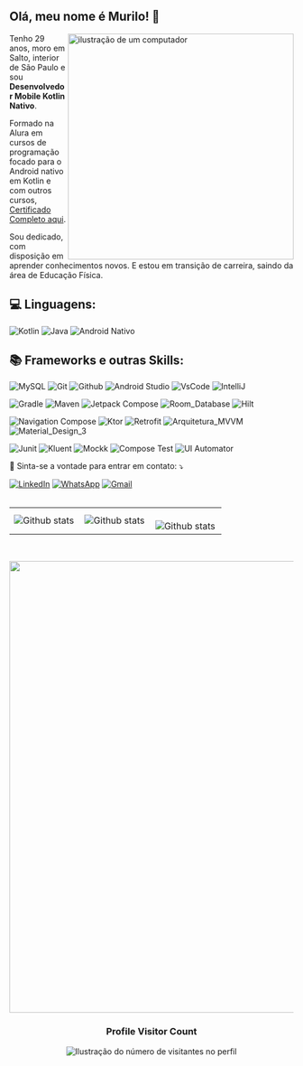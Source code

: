 ## Olá, meu nome é <strong>Murilo</strong>! 👋

<img src="https://raw.githubusercontent.com/MicaelliMedeiros/micaellimedeiros/master/image/computer-illustration.png" alt="ilustração de um computador" min-width="400px" max-width="400px" width="400px" align="right">

<p align="left"> 
Tenho 29 anos, moro em Salto, interior de São Paulo e sou <strong>Desenvolvedor Mobile Kotlin Nativo</strong>.

Formado na Alura em cursos de programação focado para o Android nativo em Kotlin e com outros cursos, [Certificado Completo aqui](https://cursos.alura.com.br/user/murilo-bioni/fullCertificate/c84457af862999f9efb9772eb8b75761).

Sou dedicado, com disposição em aprender conhecimentos novos. E estou em transição de carreira, saindo da área de Educação Física.


<h2 align="left">
 💻 Linguagens:
</h2>

![Kotlin](https://img.shields.io/badge/Kotlin-0095D5?&style=for-the-badge&logo=kotlin&logoColor=white)
![Java](https://img.shields.io/badge/Java-ED8B00?style=for-the-badge&logo=openjdk&logoColor=white)
![Android Nativo](https://img.shields.io/badge/Android-3DDC84?style=for-the-badge&logo=android&logoColor=white)

<p align="left">
  
<h2 align="left">
 📚 Frameworks e outras Skills:
</h2>

![MySQL](https://img.shields.io/badge/MySQL-00000F?style=for-the-badge&logo=mysql&logoColor=white)
![Git](https://img.shields.io/badge/Git-E34F26?style=for-the-badge&logo=git&logoColor=white)
![Github](https://img.shields.io/badge/GitHub-100000?style=for-the-badge&logo=github&logoColor=white)
![Android Studio](https://img.shields.io/badge/Android_Studio-3DDC84?style=for-the-badge&logo=android-studio&logoColor=white)
![VsCode](https://img.shields.io/badge/VSCode-0078D4?style=for-the-badge&logo=visual%20studio%20code&logoColor=white)
![IntelliJ](https://img.shields.io/badge/IntelliJ_IDEA-000000.svg?style=for-the-badge&logo=intellij-idea&logoColor=white)

![Gradle](https://img.shields.io/badge/Gradle-02303A?style=for-the-badge&logo=gradle&logoColor=white)
![Maven](https://img.shields.io/badge/Maven-C71A36?style=for-the-badge&logo=apachemaven&logoColor=white)
![Jetpack Compose](https://img.shields.io/badge/Jetpack_Compose-4285F4?style=for-the-badge&logo=jetpackcompose&logoColor=white)
![Room_Database](https://img.shields.io/badge/Room_Database-3DDC84?style=for-the-badge&logo=android&logoColor=white)
![Hilt](https://img.shields.io/badge/Hilt-2596be?style=for-the-badge&logo=android&logoColor=white)

![Navigation Compose](https://img.shields.io/badge/Navigation_Compose-3DDC84?style=for-the-badge&logo=android&logoColor=white)
![Ktor](https://img.shields.io/badge/Ktor-ff7500?style=for-the-badge&logo=android&logoColor=white)
![Retrofit](https://img.shields.io/badge/Retrofit-50bc84?style=for-the-badge&logo=android&logoColor=white)
![Arquitetura_MVVM](https://img.shields.io/badge/Arquitetura_MVVM-3DDC84?style=for-the-badge&logo=android&logoColor=white)
![Material_Design_3](https://img.shields.io/badge/Material_Design_3-757575?style=for-the-badge&logo=materialdesign&logoColor=white)

![Junit](https://img.shields.io/badge/Junit5-25A162?style=for-the-badge&logo=junit5&logoColor=white)
![Kluent](https://img.shields.io/badge/Kluent-292929?style=for-the-badge&logo=android&logoColor=white)
![Mockk](https://img.shields.io/badge/Mockk-fe1097?style=for-the-badge&logo=android&logoColor=white)
![Compose Test](https://img.shields.io/badge/Compose_Test-25A162?style=for-the-badge&logo=junit5&logoColor=white)
![UI Automator](https://img.shields.io/badge/UI_Automator-3DDC84?style=for-the-badge&logo=android&logoColor=white)




<p align="left">
  📱 Sinta-se a vontade para entrar em contato: ⤵️
</p>

<a href="https://www.linkedin.com/in/murilo-bioni-caruso-5a1b41136/" title="LinkedIn" target="_blank">
<img src="https://img.shields.io/badge/LinkedIn-0077B5?style=for-the-badge&logo=linkedin&logoColor=white" alt="LinkedIn"/></a>

<a href="https://wa.me/+5511975431555" title="WhatsApp" target="_blank">
<img src="https://img.shields.io/badge/WhatsApp-25D366?style=for-the-badge&logo=whatsapp&logoColor=white" alt="WhatsApp"/></a>

<a href="mailto:murilob.programador@gmail.com" title="Gmail" target="_blank">
<img src="https://img.shields.io/badge/Gmail-D14836?style=for-the-badge&logo=gmail&logoColor=white" alt="Gmail"/></a>

<br>
<br>
<table>
  <tr>
    <td>
      <img
        align="left"
        src="https://github-readme-stats.vercel.app/api?username=MuriTG25&theme=dark&hide_border=false&include_all_commits=true&count_private=true"
        alt="Github stats"
      />
    </td>
    <td>
      <img
        align="left"
        src="https://github-readme-stats.vercel.app/api/top-langs/?username=MuriTG25&theme=dark&hide_border=false&include_all_commits=true&count_private=true&layout=compact"
        alt="Github stats"
      />
    </td>
    <td>
      <br />
      <img
        align="left"
        src="https://github-readme-streak-stats.herokuapp.com/?user=MuriTG25&theme=dark&hide_border=false"
        alt="Github stats"
      />
    </td>
  </tr>
</table>

<br>

<p align="center">
  <a
    href="https://github.com/ryo-ma/github-profile-trophy"
    title="repositório de troféus"
  >
    <img
      width="800"
      src="https://github-profile-trophy.vercel.app/?username=MuriTG25&column=8&theme=darkhub&no-frame=true&no-bg=true"
    />
  </a>
</p>

<div align="center">
  <h3><b>Profile Visitor Count</b></h3>
</div>

<p align="center">
  <img
    src="https://profile-counter.glitch.me/MuriTG25/count.svg"
    alt="Ilustração do número de visitantes no perfil"
  />
</p>
